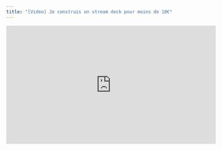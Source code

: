 ```yaml
---
title: "[Video] Je construis un stream deck pour moins de 10€"
---
```

<div class="flex w-full justify-center">
	<iframe width="560" height="315" src="https://www.youtube.com/watch?v=Ovd37_aHrks" frameborder="0" allow="accelerometer; autoplay; clipboard-write; encrypted-media; gyroscope; picture-in-picture" allowfullscreen></iframe>
<div>